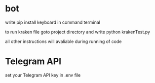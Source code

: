 # bot
write pip install keyboard in command terminal

to run kraken file goto project directory and write python krakenTest.py

all other instructions will avaliable during running of code 

# Telegram API

set your Telegram API key in .env file 

